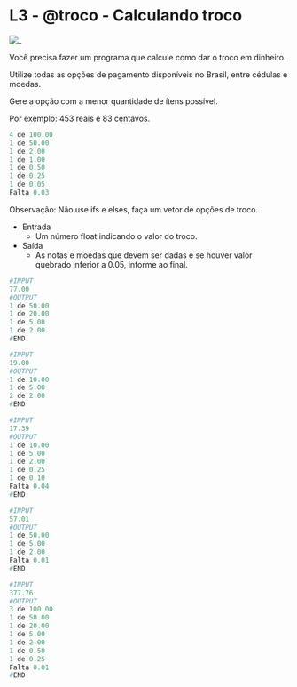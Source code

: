 # L3 - @troco - Calculando troco

![_](cover.jpg)

Você precisa fazer um programa que calcule como dar o troco em dinheiro.

Utilize todas as opções de pagamento disponíveis no Brasil, entre cédulas e moedas.

Gere a opção com a menor quantidade de ítens possível.

Por exemplo: 453 reais e 83 centavos.

```py
4 de 100.00
1 de 50.00
1 de 2.00
1 de 1.00
1 de 0.50
1 de 0.25
1 de 0.05
Falta 0.03
```

Observação: Não use ifs e elses, faça um vetor de opções de troco.

- Entrada
  - Um número float indicando o valor do troco.
- Saída
  - As notas e moedas que devem ser dadas e se houver valor quebrado inferior a 0.05, informe ao final.

``` py
#INPUT
77.00
#OUTPUT
1 de 50.00
1 de 20.00
1 de 5.00
1 de 2.00
#END
```

```py
#INPUT
19.00
#OUTPUT
1 de 10.00
1 de 5.00
2 de 2.00
#END
```

```py
#INPUT
17.39
#OUTPUT
1 de 10.00
1 de 5.00
1 de 2.00
1 de 0.25
1 de 0.10
Falta 0.04
#END
```

```py
#INPUT
57.01
#OUTPUT
1 de 50.00
1 de 5.00
1 de 2.00
Falta 0.01
#END
```

```py
#INPUT
377.76
#OUTPUT
3 de 100.00
1 de 50.00
1 de 20.00
1 de 5.00
1 de 2.00
1 de 0.50
1 de 0.25
Falta 0.01
#END

```
